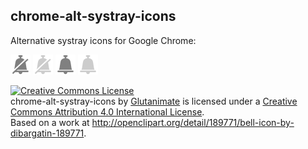 ## chrome-alt-systray-icons

Alternative systray icons for Google Chrome:

![](https://raw.githubusercontent.com/Glutanimate/chrome-alt-systray-icons/master/EXPORT/32/6864.png)
![](https://raw.githubusercontent.com/Glutanimate/chrome-alt-systray-icons/master/EXPORT/32/6865.png)
![](https://raw.githubusercontent.com/Glutanimate/chrome-alt-systray-icons/master/EXPORT/32/6866.png)
![](https://raw.githubusercontent.com/Glutanimate/chrome-alt-systray-icons/master/EXPORT/32/6867.png)

<a rel="license" href="http://creativecommons.org/licenses/by/4.0/"><img alt="Creative Commons License" style="border-width:0" src="http://i.creativecommons.org/l/by/4.0/88x31.png" /></a><br /><span xmlns:dct="http://purl.org/dc/terms/" href="http://purl.org/dc/dcmitype/StillImage" property="dct:title" rel="dct:type">chrome-alt-systray-icons</span> by <a xmlns:cc="http://creativecommons.org/ns#" href="https://github.com/Glutanimate/" property="cc:attributionName" rel="cc:attributionURL">Glutanimate</a> is licensed under a <a rel="license" href="http://creativecommons.org/licenses/by/4.0/">Creative Commons Attribution 4.0 International License</a>.<br />Based on a work at <a xmlns:dct="http://purl.org/dc/terms/" href="http://openclipart.org/detail/189771/bell-icon-by-dibargatin-189771" rel="dct:source">http://openclipart.org/detail/189771/bell-icon-by-dibargatin-189771</a>.
